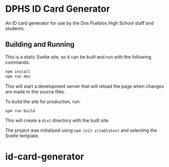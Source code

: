 # DPHS ID Card Generator

An ID card generator for use by the Dos Pueblos High School staff and students.

## Building and Running

This is a static Svelte site, so it can be built and run with the following commands:

```bash
npm install
npm run dev
```

This will start a development server that will reload the page when changes are made to the source files.

To build the site for production, run:

```bash
npm run build
```

This will create a `dist` directory with the built site.

The project was initialized using `npm init vite@latest` and selecting the Svelte template.
# id-card-generator
